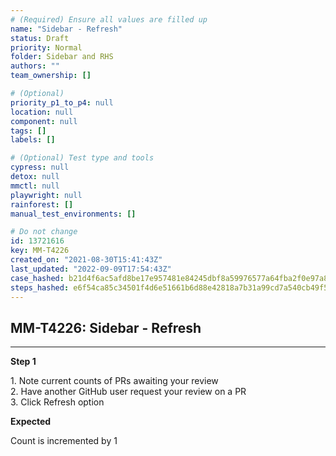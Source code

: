 ```yaml
---
# (Required) Ensure all values are filled up
name: "Sidebar - Refresh"
status: Draft
priority: Normal
folder: Sidebar and RHS
authors: ""
team_ownership: []

# (Optional)
priority_p1_to_p4: null
location: null
component: null
tags: []
labels: []

# (Optional) Test type and tools
cypress: null
detox: null
mmctl: null
playwright: null
rainforest: []
manual_test_environments: []

# Do not change
id: 13721616
key: MM-T4226
created_on: "2021-08-30T15:41:43Z"
last_updated: "2022-09-09T17:54:43Z"
case_hashed: b21d4f6ac5afd8be17e957481e84245dbf8a59976577a64fba2f0e97a8817d3956df9672c20aa12d3d0d7c95b02f41b8
steps_hashed: e6f54ca85c34501f4d6e51661b6d88e42818a7b31a99cd7a540cb49f5ebcffe6dede83a5974e841b7469bc2ff817ee87
---
```


<!-- (Auto-generated) Based on frontmatter's "key" and "name" -->

## MM-T4226: Sidebar - Refresh

---

**Step 1**

1\. Note current counts of PRs awaiting your review\
2\. Have another GitHub user request your review on a PR\
3\. Click Refresh option

**Expected**

Count is incremented by 1
